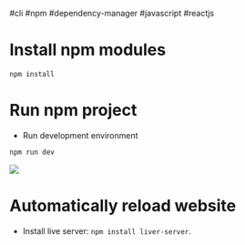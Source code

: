 
#cli #npm #dependency-manager #javascript #reactjs 

# Install npm modules
`npm install`

# Run npm project
- Run development environment
```Bash
npm run dev
```
![](Pasted%20image%2020240604111944.png)

# Automatically reload website
- Install live server: `npm install liver-server`.
